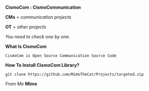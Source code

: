 **CismoCom : CismoCommunication**

**CMs** = *communication projects*

**OT** = *other projects*

*You need to check one by one.*

**What Is CismoCom**

    CismoCom is Open Source Communication Source Code

**How To Install CismoCom Library?**

    git clone https://github.com/MimoTheCat/Projects/targeted.zip

*From Me* **Mimo**
